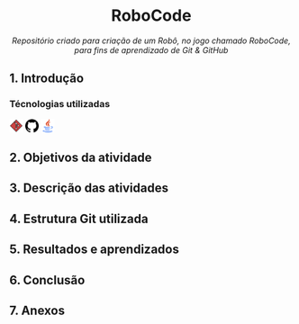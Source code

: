 <h1 align="center"> RoboCode</h1> 
<p align="center"><i>Repositório criado para criação de um Robô, no jogo chamado RoboCode, para fins de aprendizado de Git & GitHub</i></p>

## 1. Introdução


### Técnologias utilizadas

<img width="24" src="/Images/git.png" alt="GitLogo.png">
<img width="24" src="/Images/github(1).png" alt="GitHubLogo.png">
<img width="24" src="/Images/java.png" alt="JavaLogo.png">

## 2. Objetivos da atividade




## 3. Descrição das atividades




## 4. Estrutura Git utilizada




## 5. Resultados e aprendizados




## 6. Conclusão




## 7. Anexos
